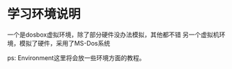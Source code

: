 # 学习环境说明
一个是dosbox虚拟环境，除了部分硬件没办法模拟，其他都不错
另一个虚拟机环境，模拟了硬件，采用了MS-Dos系统



ps:   Environment这里将会放一些环境方面的教程。

